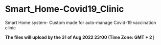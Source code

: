 # Smart_Home-Covid19_Clinic
Smart Home system- Custom made for auto-manage Covid-19 vaccination clinic

**The files will upload by the 31 of Aug 2022 23:00 (Time Zone: GMT + 2 )**
